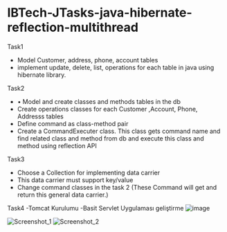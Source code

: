 # IBTech-JTasks-java-hibernate-reflection-multithread
 
 Task1
  - Model Customer, address, phone, account tables
  - implement update, delete, list, operations for each table in java using hibernate library.
  

 Task2 
  - • Model and create classes and methods tables in the db 
  - Create operations classes for each Customer ,Account, Phone, Addresss tables
  - Define command as class-method pair 
  - Create a CommandExecuter class. This class gets command name and find related class and method from db and execute this class and method using reflection API
 
  Task3
   - Choose a Collection for implementing data carrier
   - This data carrier must support key/value
   - Change command classes in the task 2 (These Command will get and return this general data carrier.)

  Task4
   -Tomcat Kurulumu
   -Basit Servlet Uygulaması geliştirme
   ![image](https://user-images.githubusercontent.com/78312646/211751340-4c185e41-fd4f-4345-9f72-34e56a5ee837.png)

 
 
 
![Screenshot_1](https://user-images.githubusercontent.com/78312646/211749342-17853ece-13ee-4a44-81cf-9b54144f4c37.png)
![Screenshot_2](https://user-images.githubusercontent.com/78312646/211749357-a6413697-ac4b-453b-be07-52d0f40e4ca9.png)
